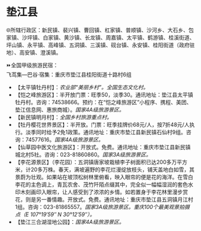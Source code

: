 # 垫江县  
🌐所辖行政区：新民镇、裴兴镇、曹回镇、杠家镇、普顺镇、沙河乡、大石乡、包家镇、沙坪镇、白家镇、黄沙镇、长龙镇、周嘉镇、太平镇、鹤游镇、桂溪街道、坪山镇、永平镇、高峰镇、五洞镇、三溪镇、砚台镇、永安镇、桂阳街道（政府驻地）、高安镇、澄溪镇。  

⏩全国甲级旅游民宿：  
飞茑集—巴谷·宿集：重庆市垫江县桂阳街道十路村6组  

* 【太平镇牡丹村】：*农业部“美丽乡村”。全国生态文化村。*  
* 【恺之峰旅游区】：半开放门票：旺季50，淡季30。通讯地址：垫江县太平镇牡丹村。咨询：74538666。预约：在“恺之峰旅游区”小程序、携程、美团、垫江信息网、惠旅商城）。*国家4A级旅游景区。*  
* 【新民镇明月村】：*全国乡村旅游重点村。*  
* 【牡丹樱花世界景区】：半开放。门票：旺季挂牌价68元/人，按7折48元/人执行。淡季同时给予2免1政策。通讯地址：重庆市垫江县新民镇石仙村9组。咨询：74577616。*国家4A级旅游景区。*  
* 【仙草园中医文化旅游区】：开放式。免费。通讯地址：重庆市垫江县新民镇城北村5社。咨询：023-81860860。*国家3A级旅游景区。*  
* 【李花源景区】（李花园）：五洞镇唐家坡栽植李子树面积已达200多万平方米，计20多万株。春天，满坡遍野的李花烂漫绽放枝头，铺天盖地白如雪，其景蔚为壮观。如果站在坡顶松树林里俯看，映入眼帘的便是花的海洋。在雪白李花的主色调上，青瓦农舍、茂竹阡陌点缀其中，完全似一幅幅湿润的套色水印木刻画印入眼帘，让人感受到了浓浓的乡情。如若置身于李花林里漫步赏花，则是另一番情趣。开放式。免费。通讯地址：重庆市垫江县五洞镇月江村1组。咨询：023-81865557。*国家3A级旅游景区。重庆100个最美观景拍摄点（E 107°19′59″ N 30°12′59″）。*  
* 【垫江三合湖湿地公园】：*国家4A级旅游景区。*  